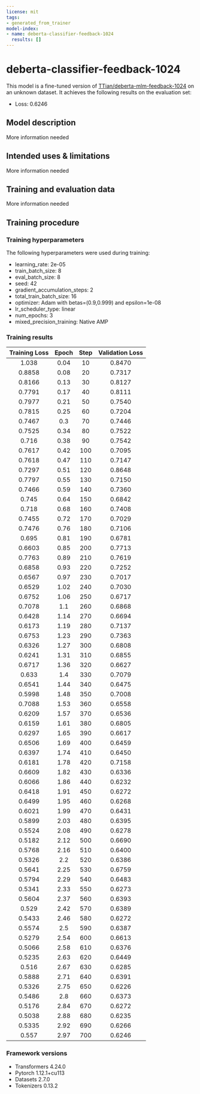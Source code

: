 ```yaml
---
license: mit
tags:
- generated_from_trainer
model-index:
- name: deberta-classifier-feedback-1024
  results: []
---
```


<!-- This model card has been generated automatically according to the information the Trainer had access to. You
should probably proofread and complete it, then remove this comment. -->

# deberta-classifier-feedback-1024

This model is a fine-tuned version of [TTian/deberta-mlm-feedback-1024](https://huggingface.co/TTian/deberta-mlm-feedback-1024) on an unknown dataset.
It achieves the following results on the evaluation set:
- Loss: 0.6246

## Model description

More information needed

## Intended uses & limitations

More information needed

## Training and evaluation data

More information needed

## Training procedure

### Training hyperparameters

The following hyperparameters were used during training:
- learning_rate: 2e-05
- train_batch_size: 8
- eval_batch_size: 8
- seed: 42
- gradient_accumulation_steps: 2
- total_train_batch_size: 16
- optimizer: Adam with betas=(0.9,0.999) and epsilon=1e-08
- lr_scheduler_type: linear
- num_epochs: 3
- mixed_precision_training: Native AMP

### Training results

| Training Loss | Epoch | Step | Validation Loss |
|:-------------:|:-----:|:----:|:---------------:|
| 1.038         | 0.04  | 10   | 0.8470          |
| 0.8858        | 0.08  | 20   | 0.7317          |
| 0.8166        | 0.13  | 30   | 0.8127          |
| 0.7791        | 0.17  | 40   | 0.8111          |
| 0.7977        | 0.21  | 50   | 0.7540          |
| 0.7815        | 0.25  | 60   | 0.7204          |
| 0.7467        | 0.3   | 70   | 0.7446          |
| 0.7525        | 0.34  | 80   | 0.7522          |
| 0.716         | 0.38  | 90   | 0.7542          |
| 0.7617        | 0.42  | 100  | 0.7095          |
| 0.7618        | 0.47  | 110  | 0.7147          |
| 0.7297        | 0.51  | 120  | 0.8648          |
| 0.7797        | 0.55  | 130  | 0.7150          |
| 0.7466        | 0.59  | 140  | 0.7360          |
| 0.745         | 0.64  | 150  | 0.6842          |
| 0.718         | 0.68  | 160  | 0.7408          |
| 0.7455        | 0.72  | 170  | 0.7029          |
| 0.7476        | 0.76  | 180  | 0.7106          |
| 0.695         | 0.81  | 190  | 0.6781          |
| 0.6603        | 0.85  | 200  | 0.7713          |
| 0.7763        | 0.89  | 210  | 0.7619          |
| 0.6858        | 0.93  | 220  | 0.7252          |
| 0.6567        | 0.97  | 230  | 0.7017          |
| 0.6529        | 1.02  | 240  | 0.7030          |
| 0.6752        | 1.06  | 250  | 0.6717          |
| 0.7078        | 1.1   | 260  | 0.6868          |
| 0.6428        | 1.14  | 270  | 0.6694          |
| 0.6173        | 1.19  | 280  | 0.7137          |
| 0.6753        | 1.23  | 290  | 0.7363          |
| 0.6326        | 1.27  | 300  | 0.6808          |
| 0.6241        | 1.31  | 310  | 0.6855          |
| 0.6717        | 1.36  | 320  | 0.6627          |
| 0.633         | 1.4   | 330  | 0.7079          |
| 0.6541        | 1.44  | 340  | 0.6475          |
| 0.5998        | 1.48  | 350  | 0.7008          |
| 0.7088        | 1.53  | 360  | 0.6558          |
| 0.6209        | 1.57  | 370  | 0.6536          |
| 0.6159        | 1.61  | 380  | 0.6805          |
| 0.6297        | 1.65  | 390  | 0.6617          |
| 0.6506        | 1.69  | 400  | 0.6459          |
| 0.6397        | 1.74  | 410  | 0.6450          |
| 0.6181        | 1.78  | 420  | 0.7158          |
| 0.6609        | 1.82  | 430  | 0.6336          |
| 0.6066        | 1.86  | 440  | 0.6232          |
| 0.6418        | 1.91  | 450  | 0.6272          |
| 0.6499        | 1.95  | 460  | 0.6268          |
| 0.6021        | 1.99  | 470  | 0.6431          |
| 0.5899        | 2.03  | 480  | 0.6395          |
| 0.5524        | 2.08  | 490  | 0.6278          |
| 0.5182        | 2.12  | 500  | 0.6690          |
| 0.5768        | 2.16  | 510  | 0.6400          |
| 0.5326        | 2.2   | 520  | 0.6386          |
| 0.5641        | 2.25  | 530  | 0.6759          |
| 0.5794        | 2.29  | 540  | 0.6483          |
| 0.5341        | 2.33  | 550  | 0.6273          |
| 0.5604        | 2.37  | 560  | 0.6393          |
| 0.529         | 2.42  | 570  | 0.6389          |
| 0.5433        | 2.46  | 580  | 0.6272          |
| 0.5574        | 2.5   | 590  | 0.6387          |
| 0.5279        | 2.54  | 600  | 0.6613          |
| 0.5066        | 2.58  | 610  | 0.6376          |
| 0.5235        | 2.63  | 620  | 0.6449          |
| 0.516         | 2.67  | 630  | 0.6285          |
| 0.5888        | 2.71  | 640  | 0.6391          |
| 0.5326        | 2.75  | 650  | 0.6226          |
| 0.5486        | 2.8   | 660  | 0.6373          |
| 0.5176        | 2.84  | 670  | 0.6272          |
| 0.5038        | 2.88  | 680  | 0.6235          |
| 0.5335        | 2.92  | 690  | 0.6266          |
| 0.557         | 2.97  | 700  | 0.6246          |


### Framework versions

- Transformers 4.24.0
- Pytorch 1.12.1+cu113
- Datasets 2.7.0
- Tokenizers 0.13.2
